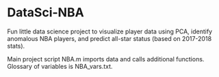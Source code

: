 # DataSci-NBA

Fun little data science project to visualize player data using PCA, identify anomalous NBA players, and predict all-star status (based on 2017-2018 stats).

Main project script NBA.m imports data and calls additional functions. Glossary of variables is NBA_vars.txt.
